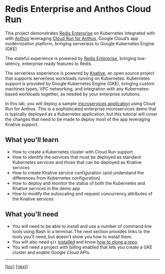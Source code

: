 # Redis Enterprise and Anthos Cloud Run

This project demonstrates [Redis Enterprise] on Kubernetes integrated with with [Anthos] leveraging [Cloud Run for Anthos], Google Cloud’s app modernization platform, bringing serverless to Google Kubernetes Engine (GKE)

The stateful experience is powered by [Redis Enterprise], bringing low-latency, enterprise ready features to Redis. 

The serverless experience is powered by [Knative], an open source project that supports serverless workloads running on Kubernetes. Kubernetes support is provided by Google Kubernetes Engine (GKE), bringing custom machines types, VPC networking, and integration with any Kubernetes‐based workloads together, as needed by your enterprise solutions.

In this lab, you will deploy a sample [microservices application] using Cloud Run for Anthos. This is a sophisticated enterprise microservices demo that is typically deployed as a Kubernetes application, but this tutorial will cover the changes that need to be made to deploy most of the app leveraging Knative support.

## What you'll learn

* How to create a Kubernetes cluster with Cloud Run support
* How to identify the services that must be deployed as standard Kubernetes services and those that can be deployed as Knative services
* How to create Knative service configuration (and understand the differences from Kubernetes configuration)
* How to deploy and monitor the status of both the Kubernetes and Knative services in the demo app
* How to modify the autoscaling and request concurrency attributes of the Knative services

## What you'll need

* You will need to be able to install and use a number of command line tools using Bash in a terminal. The next section provides links to the tools you'll need, but doesn't show you how to install them.
* You will also need `git` [installed](https://github.com/git-guides/install-git) and know [how to clone a repo](https://docs.github.com/en/github/creating-cloning-and-archiving-repositories/cloning-a-repository).
* You will need a project with billing enabled that lets you create a GKE cluster and enable Google Cloud APIs.

[Anthos]: https://cloud.google.com/anthos
[Cloud Run for Anthos]:  https://cloud.google.com/anthos/run
[Knative]: https://knative.dev/
[microservices application]: https://github.com/GoogleCloudPlatform/microservices-demo
[Redis Enterprise]: https://redislabs.com/redis-enterprise-software/redis-enterprise-on-kubernetes/

---
[[toc]](README.md) [[next]](02-setting-up.md)
